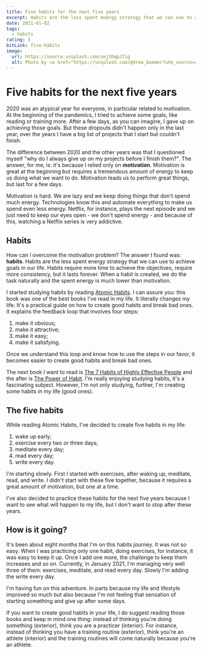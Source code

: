 ```yaml
---
title: Five habits for the next five years
excerpt: Habits are the less spent energy strategy that we can use to achieve goals in our life. Habits require more time to achieve the objectives, require more consistency, but it lasts forever.
date: 2021-01-02
tags:
  - habits
rating: 5
bitLink: five-habits
image:
  url: https://source.unsplash.com/uejtDqpJ7ig
  alt: Photo by <a href="https://unsplash.com/@drew_beamer?utm_source=unsplash&amp;utm_medium=referral&amp;utm_content=creditCopyText">Drew Beamer</a> on <a href="https://unsplash.com/s/photos/habits?utm_source=unsplash&amp;utm_medium=referral&amp;utm_content=creditCopyText">Unsplash</a>
---
```


# Five habits for the next five years

2020 was an atypical year for everyone, in particular related to motivation. At the beginning of the pandemics, I tried to achieve some goals, like reading or training more. After a few days, as you can imagine, I gave up on achieving those goals. But these dropouts didn't happen only in the last year, over the years I have a big list of projects that I start but couldn't finish.

The difference between 2020 and the other years was that I questioned myself "why do I always give up on my projects before I finish them?". The answer, for me, is: it's because I relied only on **motivation**. Motivation is great at the beginning but requires a tremendous amount of energy to keep us doing what we want to do. Motivation leads us to perform great things, but last for a few days.

Motivation is hard. We are lazy and we keep doing things that don't spend much energy. Technologies know this and automate everything to make us spend even less energy. Netflix, for instance, plays the next episode and we just need to keep our eyes open - we don't spend energy - and because of this, watching a Netflix series is very addictive.

## Habits

How can I overcome the motivation problem? The answer I found was: **habits**. Habits are the less spent energy strategy that we can use to achieve goals in our life. Habits require more time to achieve the objectives, require more consistency, but it lasts forever. When a habit is created, we do the task naturally and the spent energy is much lower than motivation.

I started studying habits by reading [Atomic Habits](https://jamesclear.com/atomic-habits). I can assure you: this book was one of the best books I've read in my life. It literally changes my life. It's a practical guide on how to create good habits and break bad ones. It explains the feedback loop that involves four steps:

1. make it obvious;
1. make it attractive;
1. make it easy;
1. make it satisfying.

Once we understand this loop and know how to use the steps in our favor, it becomes easier to create good habits and break bad ones.

The next book I want to read is [The 7 Habits of Highly Effective People](https://www.amazon.com/dp/1451639619/ref=cm_sw_em_r_mt_dp_lGr8FbE67MZXT?_encoding=UTF8&psc=1) and the after is [The Power of Habit](https://www.amazon.com/dp/B007EJSMC8/ref=cm_sw_em_r_mt_dp_pIr8FbE3YHA96?_encoding=UTF8&psc=1). I'm really enjoying studying habits, it's a fascinating subject. However, I'm not only studying, further, I'm creating some habits in my life (good ones).

## The five habits

While reading Atomic Habits, I've decided to create five habits in my life:

1. wake up early;
1. exercise every two or three days;
1. meditate every day;
1. read every day;
1. write every day.

I'm starting slowly. First I started with exercises, after waking up, meditate, read, and write. I didn't start with these five together, because it requires a great amount of motivation, but one at a time.

I've also decided to practice these habits for the next five years because I want to see what will happen to my life, but I don't want to stop after these years.

## How is it going?

It's been about eight months that I'm on this habits journey. It was not so easy. When I was practicing only one habit, doing exercises, for instance, it was easy to keep it up. Once I add one more, the challenge to keep them increases and so on. Currently, in January 2021, I'm managing very well three of them: exercises, meditate, and read every day. Slowly I'm adding the write every day.

I'm having fun on this adventure. In parts because my life and lifestyle improved so much but also because I'm not feeling that sensation of starting something and give up after some days.

If you want to create good habits in your life, I do suggest reading those books and keep in mind one thing: instead of thinking you're doing something (exterior), think you are a practicer (interior). For instance, instead of thinking you have a training routine (exterior), think you're an athlete (interior) and the training routines will come naturally because you're an athlete.
